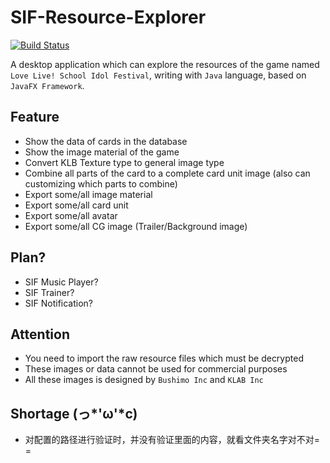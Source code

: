 # SIF-Resource-Explorer

[![Build Status](https://travis-ci.org/xwang1024/SIF-Resource-Explorer.svg?branch=master)](https://travis-ci.org/xwang1024/SIF-Resource-Explorer)

A desktop application which can explore the resources of the game named `Love Live! School Idol Festival`, writing with `Java` language, based on `JavaFX Framework`.

## Feature
* Show the data of cards in the database
* Show the image material of the game
* Convert KLB Texture type to general image type
* Combine all parts of the card to a complete card unit image (also can customizing which parts to combine)
* Export some/all image material
* Export some/all card unit
* Export some/all avatar
* Export some/all CG image (Trailer/Background image)

## Plan?
* SIF Music Player?
* SIF Trainer?
* SIF Notification?

## Attention
* You need to import the raw resource files which must be decrypted
* These images or data cannot be used for commercial purposes
* All these images is designed by `Bushimo Inc` and `KLAB Inc`

## Shortage  (っ*'ω'*c)
* 对配置的路径进行验证时，并没有验证里面的内容，就看文件夹名字对不对= =